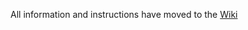 All information and instructions have moved to the [Wiki](https://github.com/cargocultscience/nt-indicators/wiki)
